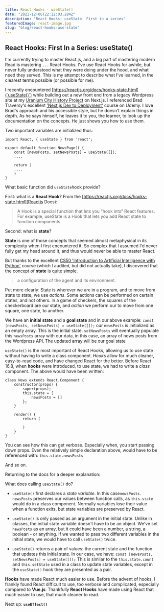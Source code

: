 ```yaml
---
title: React Hooks - useState()
date: "2021-12-06T22:12:03.284Z"
description: "React Hooks: useState. First in a series"
featuredImage: react-image.jpg
slug: "blog/react-hooks-use-state"
---
```

[comment]: <> (https://daringfireball.net/projects/markdown/syntax#link)
[comment]: <> (Photo Credit <a href="https://unsplash.com/@lautaroandreani?utm_source=unsplash&utm_medium=referral&utm_content=creditCopyText">Lautaro Andreani</a> on <a href="https://unsplash.com/s/photos/javascript?utm_source=unsplash&utm_medium=referral&utm_content=creditCopyText">Unsplash</a>
  )

## React Hooks: First In a Series: useState()

I'm currently trying to master React.js, and a big part of mastering modern Read is mastering . . . React Hooks. I've use React Hooks for awhile, but never fully understood what they were doing under the hood, and what need they served. This is my attempt to describe what I've learned, in the clearest terms possible (or possible for me). 

I recently encountered [https://reactjs.org/docs/hooks-state.html](`useState()`) while building out a new front end from a legacy Wordpress site at my [Uranium City History Project](https://uraniumcity-history.com) on Next.js. I referenced Brad Traversy's excellent ['Next.js Dev to Deployment'](https://www.udemy.com/course/nextjs-dev-to-deployment) course on Udemy. I love Brad's approach and his accessible style, but he doesn't explain things in depth. As he says himself, he leaves it to you, the learner, to look up the documentation on the concepts. He just shows you how to use them. 

Two important variables are initialized thus: 

```
import React, { useState } from 'react';

export default function NewsPage() {
    const [newsPosts, setNewsPosts] = useState([]);
    ....

    return (
    ....
    )
}
```

What basic function did `useState`hook provide? 

First: what is a **React Hook**?
From the [https://reactjs.org/docs/hooks-state.html](Reactjs Docs): 
> A Hook is a special function that lets you “hook into” React features. For example, useState is a Hook that lets you add React state to function components. 


Second: what is **state**? 

**State** is one of those concepts that seemed almost metaphysical in its complexity when I first encountered it. So complex that I assumed I'd never fully get my head around it, and thus would never be able to master React.  

But thanks to the excellent [CS50 'Introduction to Artificial Intelligence with Python'](https://cs50.harvard.edu/ai/2020/) course (which I audited, but did not actually take), I discovered that the concept of **state** is quite simple. 

> a configuration of the agent and its environment. 

Put more clearly: State is wherever we are in a program, and to move from state to state, we use *actions*. Some actions can be performed on certain states, and not others. In a game of checkers, the squares of the checkerboard are our state, and *action* we perform our to move from one square, one state, to another. 

We have an **initial state** and a **goal state** and in our above example: 
`const [newsPosts, setNewsPosts] = useState([]);`
our `newsPosts` is initialized as an empty array. This is the initial state. `setNewsPosts` will eventually populate this `newsPosts` array with our data, in this case, an array of news posts from the Wordpress API. 
The updated array will be our goal state

`useState()` is the most important of React Hooks, allowing us to use state without having to write a class component. *Hooks* allow for much cleaner, easy-to-read code, and have changed React for the better. Before React 16.8, when **hooks** were introduced, to use state, we had to write a *class* component. The above would have been written: 

```
class News extends React.Component {
    constructor(props) {
        super(props); 
        this.state = {
            newsPosts = []
        };
    }

    render() {
        return (
            
        )
    }
}
```

You can see how this can get verbose. Especially when, you start passing down props. Even the relatively simple declaration above, would have to be referenced with: 
`this.state.newsPosts`

And so on. 

Returning to the docs for a deeper explanation:

What does calling `useState()` do? 

- `useState()` first declares a *state variable*. In this case`newsPosts`. `newsPosts` preserves our values between function calls, as `this.state` would do in a class component. Normally variables lose their value when a function exits, but state variables are preserved by React. 

- `useState()` is only passed as an argument in the initial state. Unlike in classes, the initial state variable doesn't have to be an object. We've set `newsPosts` as an array, but it could have been a number, a string, a boolean - or anything. If we wanted to pass two different variables in the initial state, we would have to call `useState()` twice. 

- `useState()` returns a pair of values: the current state and the function that updates this initial state. In our case, we have: 
`const [newsPosts, setNewsPosts] = useState([]);`
This is similar to the `this.state.count` and `this.setState` used in a class to update state variables, except in the `useState()` hook they are presented as a pair. 

**Hooks** have made React much easier to use. Before the advent of hooks, I frankly found React difficult to use, too verbose and complicated, especially compared to **Vue.js**. Thankfully **React Hooks** have made using React that much easier to use, that much cleaner to read. 

Next up: **`useEffect()`**